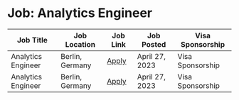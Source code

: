 # Job: Analytics Engineer

| Job Title | Job Location | Job Link | Job Posted | Visa Sponsorship |
| --- | --- | --- | --- | --- |
| Analytics Engineer | Berlin, Germany | [Apply](https://www.sumup.com/careers/positions/berlin-germany/engineering/analytics-engineer/6669140002/) | April 27, 2023 | Visa Sponsorship |
| Analytics Engineer | Berlin, Germany | [Apply](https://www.sumup.com/careers/positions/berlin-germany/engineering/analytics-engineer/6669140002/) | April 27, 2023 | Visa Sponsorship |
